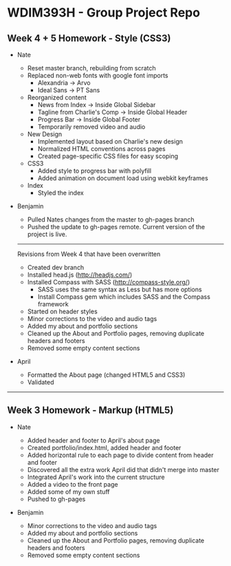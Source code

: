 # WDIM393H - Group Project Repo

## Week 4 + 5 Homework - Style (CSS3)

  * Nate
    * Reset master branch, rebuilding from scratch
    * Replaced non-web fonts with google font imports
      * Alexandria -> Arvo
      * Ideal Sans -> PT Sans
    * Reorganized content
      * News from Index -> Inside Global Sidebar
      * Tagline from Charlie's Comp -> Inside Global Header
      * Progress Bar -> Inside Global Footer
      * Temporarily removed video and audio
    * New Design
      * Implemented layout based on Charlie's new design
      * Normalized HTML conventions across pages
      * Created page-specific CSS files for easy scoping
    * CSS3
      * Added style to progress bar with polyfill
      * Added animation on document load using webkit keyframes
    * Index
      * Styled the index

  * Benjamin
    * Pulled Nates changes from the master to gh-pages branch
    * Pushed the update to gh-pages remote. Current version of the project is live.
     
    -----
	Revisions from Week 4 that have been overwritten
  	* Created dev branch
  	* Installed head.js (http://headjs.com/)
    * Installed Compass with SASS (http://compass-style.org/)
      * SASS uses the same syntax as Less but has more options
      * Install Compass gem which includes SASS and the Compass framework
	* Started on header styles
    * Minor corrections to the video and audio tags
    * Added my about and portfolio sections
    * Cleaned up the About and Portfolio pages, removing duplicate headers and footers
    * Removed some empty content sections

  * April
    * Formatted the About page (changed HTML5 and CSS3)
    * Validated

----------


## Week 3 Homework - Markup (HTML5)

  * Nate
    * Added header and footer to April's about page
    * Created portfolio/index.html, added header and footer
    * Added horizontal rule to each page to divide content from header and footer
    * Discovered all the extra work April did that didn't merge into master
    * Integrated April's work into the current structure
    * Added a video to the front page
    * Added some of my own stuff
    * Pushed to gh-pages

  * Benjamin
  	* Minor corrections to the video and audio tags
  	* Added my about and portfolio sections
  	* Cleaned up the About and Portfolio pages, removing duplicate headers and footers
  	* Removed some empty content sections

